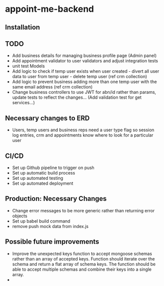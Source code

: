 # appoint-me-backend

## Installation


## TODO

- Add business details for managing business profile page (Admin panel)
- Add appointment validator to user validators and adjust integration tests
- unit test Models
- Add logic to check if temp user exists when user created - divert all user data to user from temp user - delete temp user (ref crm collection)
- Add logic to prevent business adding more than one temp user with the same email address (ref crm collection)
- Change business controllers to use JWT for abn/id rather than params, update tests to reflect the changes... (Add validation test for get services...)

## Necessary changes to ERD

- Users, temp users and business reps need a user type flag so session log entries, crm and appointments know where to look for a particular user

## CI/CD
- Set up Github pipeline to trigger on push
- Set up automatic build process
- Set up automated testing
- Set up automated deployment

## Production: Necessary Changes

- Change error messages to be more generic rather than returning error objects
- Set up babel build command
- remove push mock data from index.js

## Possible future improvements

- Improve the unexpected keys function to accept mongoose schemas rather than an array of accepted keys. Function should iterate over the schema and return a flat array of schema keys. The function should be able to accept multiple schemas and combine their keys into a single array.
- 